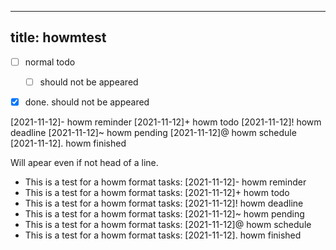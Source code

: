 ----
title: howmtest
----


- [ ] normal todo
  - [ ] should not be appeared

- [x] done. should not be appeared 


[2021-11-12]- howm reminder
[2021-11-12]+ howm todo
[2021-11-12]! howm deadline
[2021-11-12]~ howm pending
[2021-11-12]@ howm schedule
[2021-11-12]. howm finished

Will apear even if not head of a line.

- This is a test for a howm format tasks: [2021-11-12]- howm reminder
- This is a test for a howm format tasks: [2021-11-12]+ howm todo
- This is a test for a howm format tasks: [2021-11-12]! howm deadline
- This is a test for a howm format tasks: [2021-11-12]~ howm pending
- This is a test for a howm format tasks: [2021-11-12]@ howm schedule
- This is a test for a howm format tasks: [2021-11-12]. howm finished
